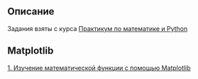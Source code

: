 ## Описание
Задания взяты с курса [Практикум по математике и Python](https://stepik.org/course/3356)

## Matplotlib
[1. Изучение математической функции с помощью Matplotlib]()
